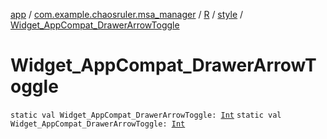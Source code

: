 [app](../../../index.md) / [com.example.chaosruler.msa_manager](../../index.md) / [R](../index.md) / [style](index.md) / [Widget_AppCompat_DrawerArrowToggle](.)

# Widget_AppCompat_DrawerArrowToggle

`static val Widget_AppCompat_DrawerArrowToggle: `[`Int`](https://kotlinlang.org/api/latest/jvm/stdlib/kotlin/-int/index.html)
`static val Widget_AppCompat_DrawerArrowToggle: `[`Int`](https://kotlinlang.org/api/latest/jvm/stdlib/kotlin/-int/index.html)